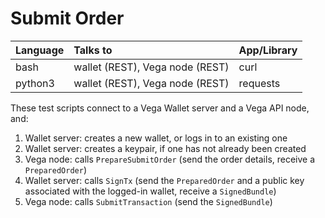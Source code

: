 # Submit Order

| Language | Talks to                        | App/Library |
| :------- | :------------------------------ | :---------- |
| bash     | wallet (REST), Vega node (REST) | curl        |
| python3  | wallet (REST), Vega node (REST) | requests    |

These test scripts connect to a Vega Wallet server and a Vega API node, and:

1. Wallet server: creates a new wallet, or logs in to an existing one
1. Wallet server: creates a keypair, if one has not already been created
1. Vega node: calls `PrepareSubmitOrder` (send the order details, receive a
   `PreparedOrder`)
1. Wallet server: calls `SignTx` (send the `PreparedOrder` and a public key
   associated with the logged-in wallet, receive a `SignedBundle`)
1. Vega node: calls `SubmitTransaction` (send the `SignedBundle`)
